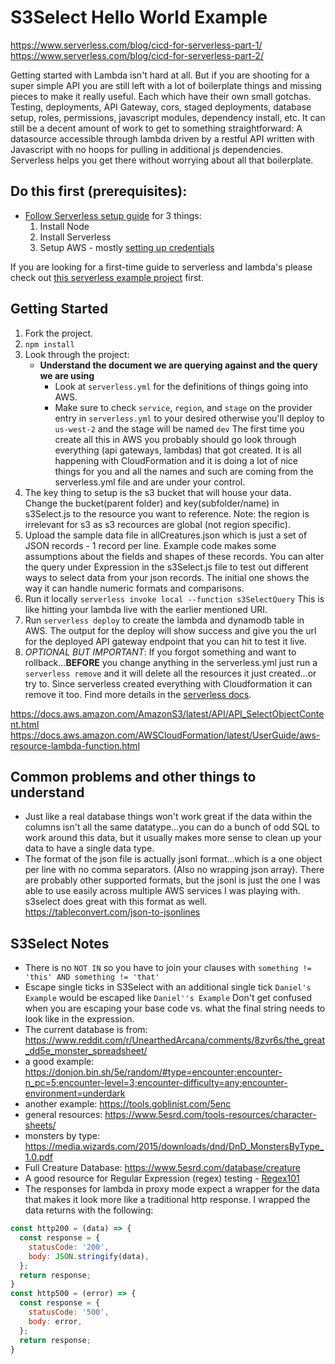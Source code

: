 # S3Select Hello World Example

https://www.serverless.com/blog/cicd-for-serverless-part-1/
https://www.serverless.com/blog/cicd-for-serverless-part-2/

Getting started with Lambda isn't hard at all. But if you are shooting for a super simple API you are still left with a lot of boilerplate things and missing pieces to make it really useful. Each which have their own small gotchas. Testing, deployments, API Gateway, cors, staged deployments, database setup, roles, permissions, javascript modules, dependency install, etc. It can still be a decent amount of work to get to something straightforward: A datasource accessible through lambda driven by a restful API written with Javascript with no hoops for pulling in additional js dependencies. Serverless helps you get there without worrying about all that boilerplate.

## Do this first (prerequisites): 
- [Follow Serverless setup guide](https://www.serverless.com/framework/docs/providers/aws/guide/installation/) for 3 things:
    1. Install Node
    1. Install Serverless
    1. Setup AWS - mostly [setting up credentials](https://docs.aws.amazon.com/cli/latest/userguide/cli-configure-files.html)

If you are looking for a first-time guide to serverless and lambda's please check out [this serverless example project](https://github.com/shaefer/serverless_example) first.

## Getting Started
1. Fork the project. 
1. `npm install`
1. Look through the project:
    - **Understand the document we are querying against and the query we are using**
        - Look at `serverless.yml` for the definitions of things going into AWS. 
        - Make sure to check `service`, `region`, and `stage` on the provider entry in `serverless.yml` to your desired otherwise you'll deploy to `us-west-2` and the stage will be named `dev` The first time you create all this in AWS you probably should go look through everything (api gateways, lambdas) that got created. It is all happening with CloudFormation and it is doing a lot of nice things for you and all the names and such are coming from the serverless.yml file and are under your control.
1. The key thing to setup is the s3 bucket that will house your data. Change the bucket(parent folder) and key(subfolder/name) in s3Select.js to the resource you want to reference. Note: the region is irrelevant for s3 as s3 recources are global (not region specific).
1. Upload the sample data file in allCreatures.json which is just a set of JSON records - 1 record per line. Example code makes some assumptions about the fields and shapes of these records. You can alter the query under Expression in the s3Select.js file to test out different ways to select data from your json records. The initial one shows the way it can handle numeric formats and comparisons.
1. Run it locally `serverless invoke local --function s3SelectQuery` This is like hitting your lambda live with the earlier mentioned URI. 
1. Run `serverless deploy` to create the lambda and dynamodb table in AWS. The output for the deploy will show success and give you the url for the deployed API gateway endpoint that you can hit to test it live.
1. *OPTIONAL BUT IMPORTANT*: If you forgot something and want to rollback...**BEFORE** you change anything in the serverless.yml just run a `serverless remove` and it will delete all the resources it just created...or try to. Since serverless created everything with Cloudformation it can remove it too. Find more details in the [serverless docs](https://www.serverless.com/framework/docs/providers/aws/cli-reference/remove/).

https://docs.aws.amazon.com/AmazonS3/latest/API/API_SelectObjectContent.html
https://docs.aws.amazon.com/AWSCloudFormation/latest/UserGuide/aws-resource-lambda-function.html

## Common problems and other things to understand
* Just like a real database things won't work great if the data within the columns isn't all the same datatype...you can do a bunch of odd SQL to work around this data, but it usually makes more sense to clean up your data to have a single data type.
* The format of the json file is actually jsonl format...which is a one object per line with no comma separators. (Also no wrapping json array). There are probably other supported formats, but the jsonl is just the one I was able to use easily across multiple AWS services I was playing with. s3select does great with this format as well. https://tableconvert.com/json-to-jsonlines

## S3Select Notes
* There is no `NOT IN` so you have to join your clauses with `something != 'this' AND something != 'that'`
* Escape single ticks in S3Select with an additional single tick `Daniel's Example` would be escaped like `Daniel''s Example` Don't get confused when you are escaping your base code vs. what the final string needs to look like in the expression.
* The current database is from: https://www.reddit.com/r/UnearthedArcana/comments/8zvr6s/the_great_dd5e_monster_spreadsheet/
* a good example: https://donjon.bin.sh/5e/random/#type=encounter;encounter-n_pc=5;encounter-level=3;encounter-difficulty=any;encounter-environment=underdark
* another example: https://tools.goblinist.com/5enc
* general resources: https://www.5esrd.com/tools-resources/character-sheets/
* monsters by type: https://media.wizards.com/2015/downloads/dnd/DnD_MonstersByType_1.0.pdf
* Full Creature Database: https://www.5esrd.com/database/creature
* A good resource for Regular Expression (regex) testing - [Regex101](https://regex101.com/)
* The responses for lambda in proxy mode expect a wrapper for the data that makes it look more like a traditional http response. I wrapped the data returns with the following:
```javascript
const http200 = (data) => {
  const response = {
    statusCode: '200',
    body: JSON.stringify(data),
  };
  return response;
}
const http500 = (error) => {
  const response = {
    statusCode: '500',
    body: error,
  };
  return response;
}
```